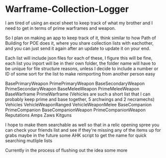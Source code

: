 # Warframe-Collection-Logger
I am tired of using an excel sheet to keep track of what my brother and I need to get in terms of prime warframes and weapon.

So I plan on making an app to keep track of it, think similar to how Path of Building for POE does it, where you share collection lists with eachother, and you can just send it again after an update to update it on your end.

Each list will include json files for each of these, I figure this will be fine, each list you inport will be in their own folder, the folder name will have to be unique for file structure reasons, unless I decide to include a number or ID of some sort for the list to make reimporting from another person easy

BasePrimaryWeapon
PrimePrimaryWeapon
BaseSecondaryWeapon
PrimeSecondaryWeapon
BaseMeleeWeapon
PrimeMeleeWeapon
BaseWarframe
PrimeWarframe
(Vehicles are such a short list that I can probably keep prime and base together, 5 archwings and 2 necramechs)
Vehicles
VehicleWeaponRanged
VehicleWeaponMelee
BaseCompanion
PrimeCompanion
BaseCompanionWeapon
PrimeCompanionWeapon
Reputations
Amps
Zaws
Kitguns

I hope to make them searchable as well so that in a relic opening spree you can check your friends list and see if they're missing any of the items up for grabs maybe in the future some AHK script to get the name for quick searching mutliple lists

Currently in the process of flushing out the idea some more